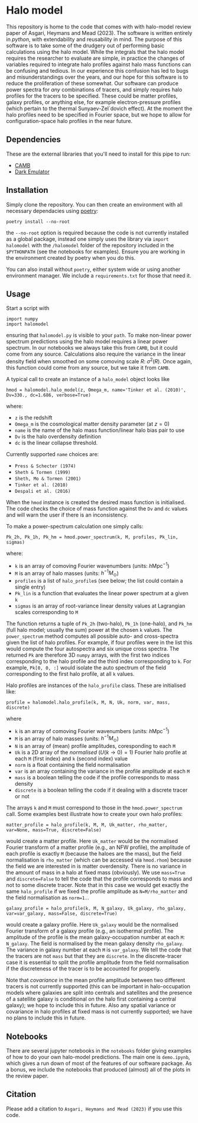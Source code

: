 # Halo model
This repository is home to the code that comes with with halo-model review paper of Asgari, Heymans and Mead (2023). The software is written entirely in *python*, with extendability and reusability in mind. The purpose of this software is to take some of the drudgery out of performing basic calculations using the halo model. While the integrals that the halo model requires the researcher to evaluate are simple, in practice the changes of variables required to integrate halo profiles against halo mass functions can be confusing and tedious. In our experience this confusion has led to bugs and misunderstandings over the years, and our hope for this software is to reduce the proliferation of these somewhat. Our software can produce power spectra for *any* combinations of tracers, and simply requires halo profiles for the tracers to be specified. These could be matter profiles, galaxy profiles, or anything else, for example electron-pressure profiles (which pertain to the thermal Sunyaev-Zel`dovich effect). At the moment the halo profiles need to be specified in Fourier space, but we hope to allow for configuration-space halo profiles in the near future.

## Dependencies
These are the external libraries that you'll need to install for this pipe to run: 
* [CAMB](https://camb.readthedocs.io/en/latest/)
* [Dark Emulator](https://pypi.org/project/dark-emulator/)

## Installation
Simply clone the repository. You can then create an environment with all necessary dependacies using [poetry](https://python-poetry.org/):
```
poetry install --no-root
```
the `--no-root` option is required because the code is not currently installed as a global package, instead one simply uses the library via `import halomodel` with the `/halomodel` folder of the repository included in the `$PYTHONPATH` (see the notebooks for examples). Ensure you are working in the environment created by poetry when you do this.

You can also install without `poetry`, either system wide or using another environment manager. We include a `requirements.txt` for those that need it.

## Usage
Start a script with
```
import numpy
import halomodel
```
ensuring that `halomodel.py` is visible to your `path`. To make non-linear power spectrum predictions using the halo model requires a linear power spectrum. In our notebooks we always take this from `CAMB`, but it could come from any source. Calculations also require the variance in the linear density field when smoothed on some comoving scale $R$: $\sigma^2(R)$. Once again, this function could come from any source, but we take it from `CAMB`.

A typical call to create an instance of a `halo_model` object looks like
```
hmod = halomodel.halo_model(z, Omega_m, name='Tinker et al. (2010)', Dv=330., dc=1.686, verbose=True)
```
where:
- `z` is the redshift
- `Omega_m` is the cosmological matter density parameter (at $z=0$)
- `name` is the name of the halo mass function/linear halo bias pair to use
- `Dv` is the halo overdensity definition
- `dc` is the linear collapse threshold. 

Currently supported `name` choices are:
- `Press & Schecter (1974)`
- `Sheth & Tormen (1999)`
- `Sheth, Mo & Tormen (2001)`
- `Tinker et al. (2010)`
- `Despali et al. (2016)`

When the `hmod` instance is created the desired mass function is initialised. The code checks the choice of mass function against the `Dv` and `dc` values and will warn the user if there is an inconsistency.

To make a power-spectrum calculation one simply calls:
```
Pk_2h, Pk_1h, Pk_hm = hmod.power_spectrum(k, M, profiles, Pk_lin, sigmas)
```
where: 
- `k` is an array of comoving Fourier wavenumbers (units: $h\mathrm{Mpc}^{-1}$)
- `M` is an array of halo masses (units: $h^{-1}M_\odot$)
- `profiles` is a list of `halo_profile`s (see below; the list could contain a single entry)
- `Pk_lin` is a function that evaluates the linear power spectrum at a given `k`
- `sigmas` is an array of root-variance linear density values at Lagrangian scales corresponding to `M`

The function returns a tuple of `Pk_2h` (two-halo), `Pk_1h` (one-halo), and `Pk_hm` (full halo model; usually the sum) power at the chosen `k` values. The `power_spectrum` method computes all possible auto- and cross-spectra given the list of halo profiles. For example, if four profiles were in the list this would compute the four autospectra and six unique cross spectra. The returned `Pk` are therefore 3D `numpy` arrays, with the first two indices corresponding to the halo profile and the third index corresponding to `k`. For example, `Pk[0, 0, :]` would isolate the auto spectrum of the field corresponding to the first halo profile, at all `k` values.

Halo profiles are instances of the `halo_profile` class. These are initialised like:
```
profile = halomodel.halo_profile(k, M, N, Uk, norm, var, mass, discrete)
```
where
- `k` is an array of comoving Fourier wavenumbers (units: $h\mathrm{Mpc}^{-1}$)
- `M` is an array of halo masses (units: $h^{-1}M_\odot$)
- `N` is an array of (mean) profile amplitudes, coresponding to each `M`
- `Uk` is a 2D array of the *normalised* ($U(k\to0)=1$) Fourier halo profile at each `M` (first index) and `k` (second index) value
- `norm` is a float containing the field normalisation
- `var` is an array containing the variance in the profile amplitude at each `M`
- `mass` is a boolean telling the code if the profile corresponds to mass density
- `discrete` is a boolean telling the code if it dealing with a discrete tracer or not

The arrays `k` and `M` must correspond to those in the `hmod.power_spectrum` call. Some examples best illustrate how to create your own halo profiles:
```
matter_profile = halo_profile(k, M, M, Uk_matter, rho_matter, var=None, mass=True, discrete=False)
```
would create a matter profile. Here `Uk_matter` would be the normalised Fourier transform of a matter profile (e.g., an NFW profile), the amplitude of each profile is exactly `M` (because the haloes are the mass), but the field normalisation is `rho_matter` (which can be accessed via `hmod.rhom`) because the field we are interested in is matter overdensity. There is no variance in the amount of mass in a halo at fixed mass (obviously). We use `mass=True` and `discrete=False` to tell the code that the profile corresponds to mass and not to some discrete tracer. Note that in this case we would get exactly the same `halo_profile` if we fixed the profile amplitude as `N=M/rho_matter` and the field normalisation as `norm=1.`.
```
galaxy_profile = halo_profile(k, M, N_galaxy, Uk_galaxy, rho_galaxy, var=var_galaxy, mass=False, discrete=True)
```
would create a galaxy profile. Here `Uk_galaxy` would be the normalised Fourier transform of a galaxy profile (e.g., an isothermal profile). The amplitude of the profile is the mean galaxy-occupation number at each `M`: `N_galaxy`. The field is normalised by the mean galaxy density `rho_galaxy`. The variance in galaxy number at each `M` is `var_galaxy`. We tell the code that the tracers are not `mass` but that they are `discrete`. In the discrete-tracer case it is essential to split the profile amplitude from the field normalisation if the discreteness of the tracer is to be accounted for properly.

Note that *covariance* in the mean profile amplitude between two different tracers is not currently supported (this can be important in halo-occupation models where galaxies are split into centrals and satellites and the presence of a satellite galaxy is conditional on the halo first containing a central galaxy); we hope to include this in future. Also any spatial variance or covariance in halo profiles at fixed mass is not currently supported; we have no plans to include this in future.

## Notebooks
There are several jupyter notebooks in the `notebooks` folder giving examples of how to do your own halo-model predictions. The main one is `demo.ipynb`, which gives a run down of most of the features of our software package. As a bonus, we include the notebooks that produced (almost) all of the plots in the review paper.

## Citation
Please add a citation to `Asgari, Heymans and Mead (2023)` if you use this code.
